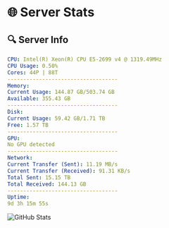 # 🌐 Server Stats
## 🔍 Server Info
```yaml
CPU: Intel(R) Xeon(R) CPU E5-2699 v4 @ 1319.49MHz
CPU Usage: 0.50%
Cores: 44P | 88T
-----------------------------------
Memory:
Current Usage: 144.87 GB/503.74 GB
Available: 355.43 GB
-----------------------------------
Disk:
Current Usage: 59.42 GB/1.71 TB
Free: 1.57 TB
-----------------------------------
GPU:
No GPU detected
-----------------------------------
Network:
Current Transfer (Sent): 11.19 MB/s
Current Transfer (Received): 91.31 KB/s
Total Sent: 15.15 TB
Total Received: 144.13 GB
-----------------------------------
Uptime:
9d 3h 15m 55s
```
![GitHub Stats](https://img.shields.io/badge/Updated-2025-03-17_00:38:44-blue)